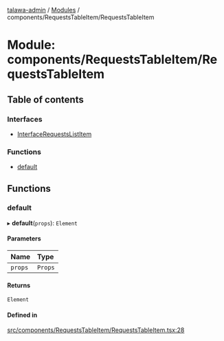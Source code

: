 [talawa-admin](../README.md) / [Modules](../modules.md) / components/RequestsTableItem/RequestsTableItem

# Module: components/RequestsTableItem/RequestsTableItem

## Table of contents

### Interfaces

- [InterfaceRequestsListItem](../interfaces/components_RequestsTableItem_RequestsTableItem.InterfaceRequestsListItem.md)

### Functions

- [default](components_RequestsTableItem_RequestsTableItem.md#default)

## Functions

### default

▸ **default**(`props`): `Element`

#### Parameters

| Name | Type |
| :------ | :------ |
| `props` | `Props` |

#### Returns

`Element`

#### Defined in

[src/components/RequestsTableItem/RequestsTableItem.tsx:28](https://github.com/Sahi1l-Kumar/talawa-admin/blob/3d595e8/src/components/RequestsTableItem/RequestsTableItem.tsx#L28)
